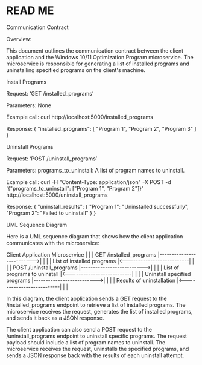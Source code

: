 # READ ME

Communication Contract

Overview:

This document outlines the communication contract between the client application and the Windows 10/11 Optimization Program microservice. The microservice is responsible for generating a list of installed programs and uninstalling specified programs on the client's machine.

Install Programs

Request:
‘GET /installed_programs’

Parameters:
None

Example call:
curl http://localhost:5000/installed_programs

Response:
{
  "installed_programs": [
    "Program 1",
    "Program 2",
    "Program 3"
  ]
}

Uninstall Programs

Request:
‘POST /uninstall_programs’

Parameters:
programs_to_uninstall: A list of program names to uninstall.


Example call:
curl -H "Content-Type: application/json" -X POST -d '{"programs_to_uninstall": ["Program 1", "Program 2"]}' http://localhost:5000/uninstall_programs



Response:
{
  "uninstall_results": {
    "Program 1": "Uninstalled successfully",
    "Program 2": "Failed to uninstall"
  }
}

UML Sequence Diagram

Here is a UML sequence diagram that shows how the client application communicates with the microservice:

Client Application          Microservice
        |                           |
        |        GET /installed_programs
        |-------------------------->|
        |                           |
        |          List of installed programs
        |<--------------------------|
        |                           |
        |       POST /uninstall_programs
        |-------------------------->|
        |                           |
        |    List of programs to uninstall
        |<--------------------------|
        |                           |
        |       Uninstall specified programs
        |-------------------------->|
        |                           |
        |    Results of uninstallation
        |<--------------------------|
        |                           |


In this diagram, the client application sends a GET request to the /installed_programs endpoint to retrieve a list of installed programs. The microservice receives the request, generates the list of installed programs, and sends it back as a JSON response.

The client application can also send a POST request to the /uninstall_programs endpoint to uninstall specific programs. The request payload should include a list of program names to uninstall. The microservice receives the request, uninstalls the specified programs, and sends a JSON response back with the results of each uninstall attempt.
